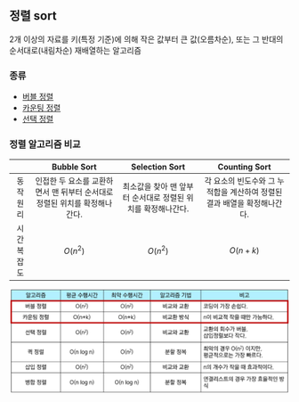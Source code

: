 ## 정렬 sort

2개 이상의 자료를 키(특정 기준)에 의해 작은 값부터 큰 값(오름차순), 또는 그 반대의 순서대로(내림차순) 재배열하는 알고리즘

### 종류

- [버블 정렬](./bubble-sort.md)
- [카운팅 정렬](./counting-sort.md)
- [선택 정렬](./selection-sort.md)

### 정렬 알고리즘 비교

|  | **Bubble Sort** | **Selection Sort** | **Counting Sort** |
| :---: | :---: | :---: | :---: |
| 동작 원리 | 인접한 두 요소를 교환하면서 맨 뒤부터 순서대로 정렬된 위치를 확정해나간다. | 최소값을 찾아 맨 앞부터 순서대로 정렬된 위치를 확정해나간다. | 각 요소의 빈도수와 그 누적합을 계산하여 정렬된 결과 배열을 확정해나간다. |
| 시간 복잡도 | $O(n^2)$ | $O(n^2)$ | $O(n + k)$ |


![image.png](../images/counting-sort_4.png)